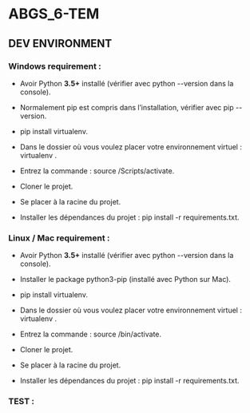 # ABGS_6-TEM

## DEV ENVIRONMENT

### Windows requirement :
* Avoir Python **3.5+** installé (vérifier avec python --version dans la console).

* Normalement pip est compris dans l’installation, vérifier avec pip --version.

* pip install virtualenv.

* Dans le dossier où vous voulez placer votre environnement virtuel : virtualenv <nomDeVotreEnvironnement>.

* Entrez la commande : source <nomDeVotreEnvironnement>/Scripts/activate.
  
* Cloner le projet.

* Se placer à la racine du projet.

* Installer les dépendances du projet : pip install -r requirements.txt.

### Linux / Mac requirement :
* Avoir Python **3.5+** installé (vérifier avec python --version dans la console).

* Installer le package python3-pip (installé avec Python sur Mac).

* pip install virtualenv.

* Dans le dossier où vous voulez placer votre environnement virtuel : virtualenv <nomDeVotreEnvironnement>.

* Entrez la commande : source <nomDeVotreEnvironnement>/bin/activate.
  
* Cloner le projet.

* Se placer à la racine du projet.

* Installer les dépendances du projet : pip install -r requirements.txt.

### TEST :


